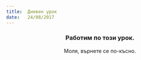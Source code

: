 ```yaml
---
title:  Дневен урок
date:   24/08/2017
---
```


### <center>Работим по този урок.</center>
<center>Моля, върнете се по-късно.</center>